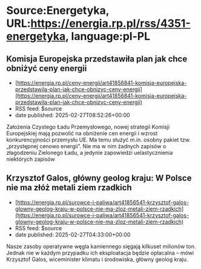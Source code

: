 # Source:Energetyka, URL:https://energia.rp.pl/rss/4351-energetyka, language:pl-PL

## Komisja Europejska przedstawiła plan jak chce obniżyć ceny energii
 - [https://energia.rp.pl/ceny-energii/art41856841-komisja-europejska-przedstawila-plan-jak-chce-obnizyc-ceny-energii](https://energia.rp.pl/ceny-energii/art41856841-komisja-europejska-przedstawila-plan-jak-chce-obnizyc-ceny-energii)
 - RSS feed: $source
 - date published: 2025-02-27T08:52:26+00:00

Założenia Czystego Ładu Przemysłowego, nowej strategii Komisji Europejskiej mają pozwolić na obniżenie cen energii i wzrost konkurencyjności przemysłu UE. Ma temu służyć m.in. osobny pakiet tzw. „przystępnej cenowo energii”. Nie ma w nim żadnych zapisów o złagodzeniu Zielonego Ładu, a jedynie zapowiedzi uelastycznienia niektórych zapisów

## Krzysztof Galos, główny geolog kraju: W Polsce nie ma złóż metali ziem rzadkich
 - [https://energia.rp.pl/surowce-i-paliwa/art41856541-krzysztof-galos-glowny-geolog-kraju-w-polsce-nie-ma-zloz-metali-ziem-rzadkich](https://energia.rp.pl/surowce-i-paliwa/art41856541-krzysztof-galos-glowny-geolog-kraju-w-polsce-nie-ma-zloz-metali-ziem-rzadkich)
 - RSS feed: $source
 - date published: 2025-02-27T04:33:00+00:00

Nasze zasoby operatywne węgla kamiennego sięgają kilkuset milionów ton. Jednak nie w każdym przypadku ich eksploatacja będzie opłacalna – mówi Krzysztof Galos, wiceminister klimatu i środowiska, główny geolog kraju.

